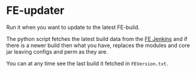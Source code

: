# FE-updater

Run it when you want to update to the latest FE-build.

The python script fetches the latest build data from the [FE Jenkins](http://198.23.242.205:8080/job/ForgeEssentials/) and if there is a newer build then what you have, replaces the modules and core jar leaving configs and perm as they are.

You can at any time see the last build it fetched in ``FEVersion.txt``.